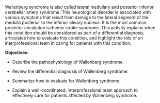 Wallenberg syndrome is also called lateral medullary and posterior inferior cerebellar artery syndrome. This neurological disorder is associated with various symptoms that result from damage to the lateral segment of the medulla posterior to the inferior olivary nucleus. It is the most common posterior circulation ischemic stroke syndrome. This activity explains when this condition should be considered as part of a differential diagnosis, articulates how to evaluate this condition, and highlight the role of an interprofessional team in caring for patients with this condition.

**Objectives:**
- Describe the pathophysiology of Wallenberg syndrome.
- Review the differential diagnosis of Wallenberg syndrome.
- Summarize how to evaluate for Wallenberg syndrome.

- Explain a well-coordinated, interprofessional team approach to effectively care for patients affected by Wallenberg syndrome.